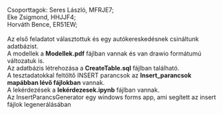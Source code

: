 Csoporttagok: Seres László, MFRJE7;<br>
              Eke Zsigmond, HHJJF4;<br>
              Horváth Bence, ER51EW;<br><br>
Az első feladatot választottuk és egy autókereskedésnek csináltunk adatbázist.<br>
A modellek a <b>Modellek.pdf</b> fájlban vannak és van drawio formátumú változatuk is.<br>
Az adatbázis létrehozása a <b> CreateTable.sql</b> fájlban található.<br>
A tesztadatokkal feltöltő INSERT parancsok az <b>Insert_parancsok mapábban lévő fájlokban</b> vannak.<br>
A lekérdezések a <b>lekérdezesek.ipynb</b> fájlban vannak.<br>
Az InsertParancsGenerator egy windows forms app, ami segített az insert fájlok legenerálásában